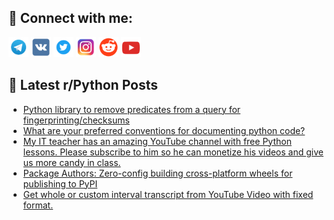 ## 🔎 Connect with me:
[<img src="https://github.com/bullbesh/bullbesh/blob/main/images/Telegram.png" width="32" height="32" />](https://t.me/bullbesh)
[<img src="https://github.com/bullbesh/bullbesh/blob/main/images/VK.png" width="32" height="32" />](https://vk.com/bullbesh)
[<img src="https://github.com/bullbesh/bullbesh/blob/main/images/Twitter.png" width="32" height="32" />](https://twitter.com/bullbesh1)
[<img src="https://github.com/bullbesh/bullbesh/blob/main/images/Instagram.png" width="32" height="32" />](https://www.instagram.com/bullbesh)
[<img src="https://github.com/bullbesh/bullbesh/blob/main/images/Reddit.png" width="32" height="32" />](https://www.reddit.com/user/bullbesh)
[<img src="https://github.com/bullbesh/bullbesh/blob/main/images/YouTube.png" width="32" height="32" />](https://www.youtube.com/channel/UCtfjRs6uzgq5mfm8S06WTcg)

## 📕 Latest r/Python Posts
<!-- BLOG-POST-LIST:START -->
- [Python library to remove predicates from a query for fingerprinting/checksums](https://www.reddit.com/r/Python/comments/zfbsq8/python_library_to_remove_predicates_from_a_query/)
- [What are your preferred conventions for documenting python code?](https://www.reddit.com/r/Python/comments/zfbm0q/what_are_your_preferred_conventions_for/)
- [My IT teacher has an amazing YouTube channel with free Python lessons. Please subscribe to him so he can monetize his videos and give us more candy in class.](https://www.reddit.com/r/Python/comments/zf8ikn/my_it_teacher_has_an_amazing_youtube_channel_with/)
- [Package Authors: Zero-config building cross-platform wheels for publishing to PyPI](https://www.reddit.com/r/Python/comments/zf6qut/package_authors_zeroconfig_building_crossplatform/)
- [Get whole or custom interval transcript from YouTube Video with fixed format.](https://www.reddit.com/r/Python/comments/zf55lf/get_whole_or_custom_interval_transcript_from/)
<!-- BLOG-POST-LIST:END -->
